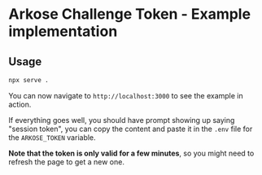 # Arkose Challenge Token - Example implementation

## Usage

```bash
npx serve .
```

You can now navigate to `http://localhost:3000` to see the example in action.

If everything goes well, you should have prompt showing up saying "session token", you can copy the content and paste it in the `.env` file for the `ARKOSE_TOKEN` variable.

**Note that the token is only valid for a few minutes**, so you might need to refresh the page to get a new one.
